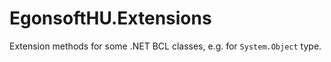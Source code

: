 # EgonsoftHU.Extensions

Extension methods for some .NET BCL classes, e.g. for `System.Object` type.
